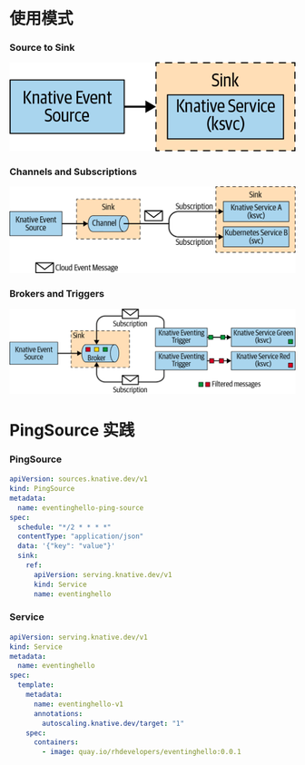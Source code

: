 # 使用模式
### Source to Sink
![img.png](../picture/source-to-sink.png)

### Channels and Subscriptions
![img.png](../picture/Channels-and-Subscriptions.png)

### Brokers and Triggers
![img.png](../picture/Brokers-and-Triggers.png)

# PingSource 实践

### PingSource
```yaml
apiVersion: sources.knative.dev/v1
kind: PingSource
metadata:
  name: eventinghello-ping-source
spec:
  schedule: "*/2 * * * *"
  contentType: "application/json"
  data: '{"key": "value"}'
  sink:
    ref:
      apiVersion: serving.knative.dev/v1
      kind: Service
      name: eventinghello
```

### Service
```yaml
apiVersion: serving.knative.dev/v1
kind: Service
metadata:
  name: eventinghello
spec:
  template:
    metadata:
      name: eventinghello-v1
      annotations:
        autoscaling.knative.dev/target: "1"
    spec:
      containers:
        - image: quay.io/rhdevelopers/eventinghello:0.0.1
```